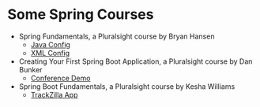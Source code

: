 # Some Spring Courses

- Spring Fundamentals, a Pluralsight course by Bryan Hansen
  - [Java Config](conference-java/README.md)
  - [XML Config](conference-xml/README.md)
- Creating Your First Spring Boot Application, a Pluralsight course by Dan Bunker
  - [Conference Demo](conference-demo/README.md)
- Spring Boot Fundamentals, a Pluralsight course by Kesha Williams
  - [TrackZilla App](track-zilla/README.md)